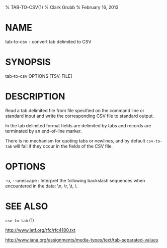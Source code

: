 % TAB-TO-CSV(1)
% Clark Grubb
% February 16, 2013


# NAME

tab-to-csv - convert tab delimited to CSV

# SYNOPSIS

tab-to-csv OPTIONS [TSV_FILE]

# DESCRIPTION

Read a tab delimited file from file specified on the command line or standard input and write the corresponding CSV file to standard output.

In the tab delimited format fields are delimited by tabs and records are terminated by an end-of-line marker.

There is no mechanism for quoting tabs or newlines, and by default `csv-to-tab` will fail if they occur in the fields of the CSV file.  

# OPTIONS

-u, \--unescape
: Interpret the following backslash sequences when encountered in the data: \n, \r, \t, \\.

# SEE ALSO

`csv-to-tab` (1)

http://www.ietf.org/rfc/rfc4180.txt

http://www.iana.org/assignments/media-types/text/tab-separated-values
